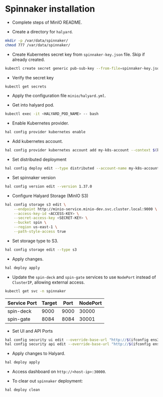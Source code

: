 # Spinnaker installation

- Complete steps of MinIO README.

- Create a directory for `halyard`.

```bash
mkdir -p /var/data/spinnaker/
chmod 777 /var/data/spinnaker/
```

- Create Kubernetes secret key from `spinnaker-key.json` file. Skip if already created.

```bash
kubectl create secret generic pub-sub-key --from-file=spinnaker-key.json
```

- Verify the secret key

```bash
kubectl get secrets
```

- Apply the configuration file `minio/halyard.yml`.

- Get into halyard pod.

```bash
kubectl exec -it <HALYARD_POD_NAME> -- bash
```

- Enable Kubernetes provider.

```bash
hal config provider kubernetes enable
```

- Add kubernetes account.

```bash
hal config provider kubernetes account add my-k8s-account --context $(kubectl config current-context)
```

- Set distributed deployment

```bash
hal config deploy edit --type distributed --account-name my-k8s-account
```

- Set spinnaker version

```bash
hal config version edit --version 1.37.0
```

- Configure Halyard Storage (MinIO S3)

```bash
hal config storage s3 edit \
    --endpoint http://minio-service.minio-dev.svc.cluster.local:9000 \
    --access-key-id <ACCESS-KEY> \
    --secret-access-key <SECRET-KEY> \
    --bucket spin \
    --region us-east-1 \
    --path-style-access true
```

- Set storage type to S3.

```bash
hal config storage edit --type s3
```

- Apply changes.

```bash
hal deploy apply
```

- Update the `spin-deck` and `spin-gate` services to use `NodePort` instead of `ClusterIP`, allowing external access.

```bash
kubectl get svc -n spinnaker
```

| Service Port | Target | Port | NodePort |
| ------------ | ------ | ---- | -------- |
| spin-deck    | 9000   | 9000 | 30000    |
| spin-gate    | 8084   | 8084 | 30001    |

- Set UI and API Ports

```bash
hal config security ui edit --override-base-url "http://$(ifconfig ens33 | sed -En -e 's/.*inet ([0-9.]+).*/\1/p'):30000" # Host IP address
hal config security api edit --override-base-url "http://$(ifconfig ens33 | sed -En -e 's/.*inet ([0-9.]+).*/\1/p'):30001" # Host IP address
```

- Apply changes to Halyard.

```bash
hal deploy apply
```

- Access dashboard on `http://<host-ip>:30000`.

- To clear out `spinnaker` deployment:

```bash
hal deploy clean
```
